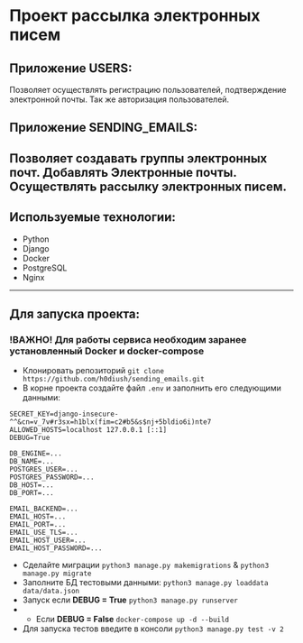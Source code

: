 # Проект рассылка электронных писем

## Приложение USERS:

Позволяет осуществлять регистрацию пользователей, подтверждение электронной
почты. Так же авторизация пользователей.

## Приложение SENDING_EMAILS:

Позволяет создавать группы электронных почт. Добавлять Электронные почты.
Осуществлять рассылку электронных писем.
---

## Используемые технологии:

- Python
- Django
- Docker
- PostgreSQL
- Nginx

---

## Для запуска проекта:
### !ВАЖНО! Для работы сервиса необходим заранее установленный Docker и docker-compose
- Клонировать
  репозиторий ```git clone https://github.com/h0diush/sending_emails.git```
- В корне проекта создайте файл ```.env``` и заполнить его следующими данными:


```
SECRET_KEY=django-insecure-^^&cn=v_7v#r3sx=h1blx(fim=c2#b5&s$nj+5bldio6i)nte7
ALLOWED_HOSTS=localhost 127.0.0.1 [::1]
DEBUG=True

DB_ENGINE=...
DB_NAME=...
POSTGRES_USER=...
POSTGRES_PASSWORD=...
DB_HOST=...
DB_PORT=...

EMAIL_BACKEND=...
EMAIL_HOST=...
EMAIL_PORT=...
EMAIL_USE_TLS=...
EMAIL_HOST_USER=...
EMAIL_HOST_PASSWORD=...
```
- Сделайте миграции ```python3 manage.py makemigrations``` & ```python3 manage.py migrate```
- Заполните БД тестовыми данными: ```python3 manage.py loaddata data/data.json```
- Запуск если **DEBUG = True** ```python3 manage.py runserver```
- - Если **DEBUG = False** ```docker-compose up -d --build```
- Для запуска тестов введите в консоли ```python3 manage.py test -v 2```